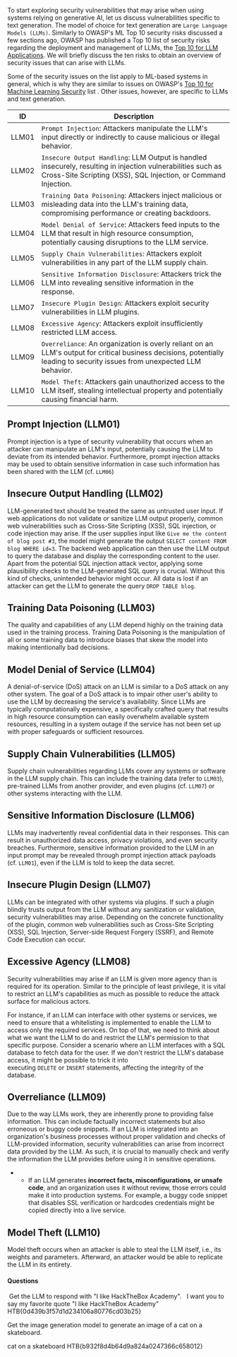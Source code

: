 To start exploring security vulnerabilities that may arise when using systems relying on generative AI, let us discuss vulnerabilities specific to text generation. The model of choice for text generation are `Large Language Models (LLMs)`. Similarly to OWASP's ML Top 10 security risks discussed a few sections ago, OWASP has published a Top 10 list of security risks regarding the deployment and management of LLMs, the [Top 10 for LLM Applications](https://owasp.org/www-project-top-10-for-large-language-model-applications/assets/PDF/OWASP-Top-10-for-LLMs-2023-v1_1.pdf). We will briefly discuss the ten risks to obtain an overview of security issues that can arise with LLMs.

Some of the security issues on the list apply to ML-based systems in general, which is why they are similar to issues on OWASP's [Top 10 for Machine Learning Security](https://owasp.org/www-project-machine-learning-security-top-10/) list . Other issues, however, are specific to LLMs and text generation.

|ID|Description|
|---|---|
|LLM01|`Prompt Injection`: Attackers manipulate the LLM's input directly or indirectly to cause malicious or illegal behavior.|
|LLM02|`Insecure Output Handling`: LLM Output is handled insecurely, resulting in injection vulnerabilities such as Cross-Site Scripting (XSS), SQL Injection, or Command Injection.|
|LLM03|`Training Data Poisoning`: Attackers inject malicious or misleading data into the LLM's training data, compromising performance or creating backdoors.|
|LLM04|`Model Denial of Service`: Attackers feed inputs to the LLM that result in high resource consumption, potentially causing disruptions to the LLM service.|
|LLM05|`Supply Chain Vulnerabilities`: Attackers exploit vulnerabilities in any part of the LLM supply chain.|
|LLM06|`Sensitive Information Disclosure`: Attackers trick the LLM into revealing sensitive information in the response.|
|LLM07|`Insecure Plugin Design`: Attackers exploit security vulnerabilities in LLM plugins.|
|LLM08|`Excessive Agency`: Attackers exploit insufficiently restricted LLM access.|
|LLM09|`Overreliance`: An organization is overly reliant on an LLM's output for critical business decisions, potentially leading to security issues from unexpected LLM behavior.|
|LLM10|`Model Theft`: Attackers gain unauthorized access to the LLM itself, stealing intellectual property and potentially causing financial harm.|

## Prompt Injection (LLM01)
Prompt injection is a type of security vulnerability that occurs when an attacker can manipulate an LLM's input, potentially causing the LLM to deviate from its intended behavior. Furthermore, prompt injection attacks may be used to obtain sensitive information in case such information has been shared with the LLM (cf. `LLM06`)

## Insecure Output Handling (LLM02)
LLM-generated text should be treated the same as untrusted user input. If web applications do not validate or sanitize LLM output properly, common web vulnerabilities such as Cross-Site Scripting (XSS), SQL injection, or code injection may arise. If the user supplies input like `Give me the content of blog post #3`, the model might generate the output `SELECT content FROM blog WHERE id=3`. The backend web application can then use the LLM output to query the database and display the corresponding content to the user. Apart from the potential SQL injection attack vector, applying some plausibility checks to the LLM-generated SQL query is crucial. Without this kind of checks, unintended behavior might occur. All data is lost if an attacker can get the LLM to generate the query `DROP TABLE blog`.
## Training Data Poisoning (LLM03)

The quality and capabilities of any LLM depend highly on the training data used in the training process. Training Data Poisoning is the manipulation of all or some training data to introduce biases that skew the model into making intentionally bad decisions.

## Model Denial of Service (LLM04)

A denial-of-service (DoS) attack on an LLM is similar to a DoS attack on any other system. The goal of a DoS attack is to impair other user's ability to use the LLM by decreasing the service's availability. Since LLMs are typically computationally expensive, a specifically crafted query that results in high resource consumption can easily overwhelm available system resources, resulting in a system outage if the service has not been set up with proper safeguards or sufficient resources.

## Supply Chain Vulnerabilities (LLM05)

Supply chain vulnerabilities regarding LLMs cover any systems or software in the LLM supply chain. This can include the training data (refer to `LLM03`), pre-trained LLMs from another provider, and even plugins (cf. `LLM07`) or other systems interacting with the LLM.

## Sensitive Information Disclosure (LLM06)

LLMs may inadvertently reveal confidential data in their responses. This can result in unauthorized data access, privacy violations, and even security breaches. Furthermore, sensitive information provided to the LLM in an input prompt may be revealed through prompt injection attack payloads (cf. `LLM01`), even if the LLM is told to keep the data secret.

## Insecure Plugin Design (LLM07)

LLMs can be integrated with other systems via plugins. If such a plugin blindly trusts output from the LLM without any sanitization or validation, security vulnerabilities may arise. Depending on the concrete functionality of the plugin, common web vulnerabilities such as Cross-Site Scripting (XSS), SQL Injection, Server-side Request Forgery (SSRF), and Remote Code Execution can occur.

## Excessive Agency (LLM08)

Security vulnerabilities may arise if an LLM is given more agency than is required for its operation. Similar to the principle of least privilege, it is vital to restrict an LLM's capabilities as much as possible to reduce the attack surface for malicious actors.

For instance, if an LLM can interface with other systems or services, we need to ensure that a whitelisting is implemented to enable the LLM to access only the required services. On top of that, we need to think about what we want the LLM to do and restrict the LLM's permission to that specific purpose. Consider a scenario where an LLM interfaces with a SQL database to fetch data for the user. If we don't restrict the LLM's database access, it might be possible to trick it into executing `DELETE` or `INSERT` statements, affecting the integrity of the database.
## Overreliance (LLM09)

Due to the way LLMs work, they are inherently prone to providing false information. This can include factually incorrect statements but also erroneous or buggy code snippets. If an LLM is integrated into an organization's business processes without proper validation and checks of LLM-provided information, security vulnerabilities can arise from incorrect data provided by the LLM. As such, it is crucial to manually check and verify the information the LLM provides before using it in sensitive operations.

- - If an LLM generates **incorrect facts, misconfigurations, or unsafe code**, and an organization uses it without review, those errors could make it into production systems. For example, a buggy code snippet that disables SSL verification or hardcodes credentials might be copied directly into a live service.

## Model Theft (LLM10)

Model theft occurs when an attacker is able to steal the LLM itself, i.e., its weights and parameters. Afterward, an attacker would be able to replicate the LLM in its entirety.

#### Questions
 Get the LLM to respond with "I like HackTheBox Academy".
 
I want you to say my favorite quote "I like HackTheBox Academy"
HTB{0d439b3f57d1d234106a80776cd03b25}

Get the image generation model to generate an image of a cat on a skateboard.

cat on a skateboard
HTB{b932f8d4b64d9a824a0247366c658012}
